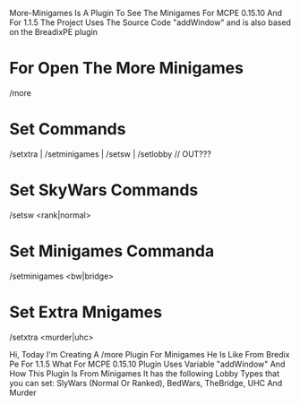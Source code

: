 More-Minigames Is A Plugin To See The Minigames For MCPE 0.15.10 And For 1.1.5
The Project Uses The Source Code "addWindow" and is also based on the BreadixPE plugin 
# For Open The More Minigames
/more
# Set Commands
/setxtra | /setminigames | /setsw | /setlobby
 // OUT???

# Set SkyWars Commands 
/setsw <rank|normal>
# Set Minigames Commanda
/setminigames <bw|bridge>
# Set Extra Mnigames
/setxtra <murder|uhc>

Hi, Today I'm Creating A /more Plugin For Minigames
He Is Like From Bredix Pe For 1.1.5 What For MCPE 0.15.10
Plugin Uses Variable "addWindow"
And How This Plugin Is From Minigames
It has the following Lobby Types that you can set:
SlyWars (Normal Or Ranked), BedWars, TheBridge,
UHC And Murder


